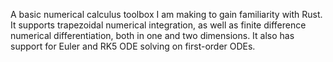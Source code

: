 A basic numerical calculus toolbox I am making to gain familiarity with Rust. It supports trapezoidal numerical integration, as well as finite difference numerical differentiation, both in one and two dimensions. It also has support for Euler and RK5 ODE solving on first-order ODEs.
